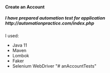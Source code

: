 <h4> Create an Account </h4>

<h5> I have prepared automation test for application http://automationpractice.com/index.php </h5>

I used:
- Java 11
- Maven
- Lombok
- Faker 
- Selenium WebDriver
"# anAccountTests" 
